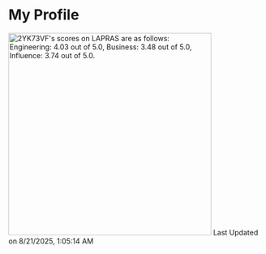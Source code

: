 # My Profile

<!--START_SECTION:lapras-card-->
<p ><a href="https://lapras.com/public/2YK73VF" target="_blank" rel="noopener noreferrer"><img alt="2YK73VF's scores on LAPRAS are as follows: Engineering: 4.03 out of 5.0, Business: 3.48 out of 5.0, Influence: 3.74 out of 5.0." src="https://lapras-card-generator.vercel.app/api/svg?e=4.03&b=3.48&i=3.74&b1=%23020E27&b2=%230E5593&i1=%23004736&i2=%2300bf8f&l=en" width="400" ></a>  
Last Updated on 8/21/2025, 1:05:14 AM</p>
<!--END_SECTION:lapras-card-->
